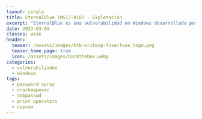 ```yaml
---
layout: single
title: EternalBlue (MS17-010) - Explotación
excerpt: "EternalBlue es una vulnerabilidad en Windows desarrollada por la NSA, esta fué filtrada por un grupo de cibercriminales. Aquí aprenderás a configurar tu propia máquina Windows 7 vulnerable"
date: 2023-03-09
classes: wide
header:
  teaser: /assets/images/htb-writeup-fuse/fuse_logo.png
  teaser_home_page: true
  icon: /assets/images/hackthebox.webp
categories:
  - vulnerabiliades
  - windows
tags:
  - password spray
  - crackmapexec
  - smbpasswd
  - print operators
  - capcom
---
```

